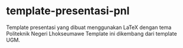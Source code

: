 # template-presentasi-pnl
Template presentasi yang dibuat menggunakan LaTeX dengan tema Politeknik Negeri Lhokseumawe
Template ini dikembang dari template UGM.
